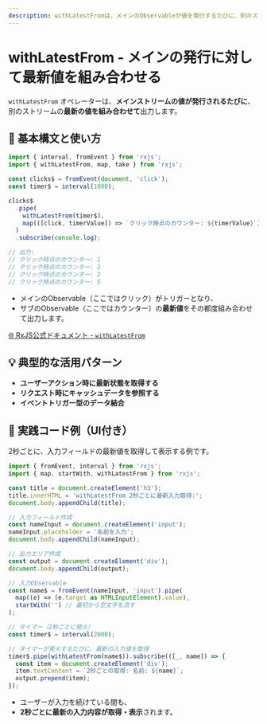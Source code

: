 ```yaml
---
description: withLatestFromは、メインのObservableが値を発行するたびに、別のストリームの最新値を組み合わせて出力するためのオペレーターです。
---
```


# withLatestFrom - メインの発行に対して最新値を組み合わせる

`withLatestFrom` オペレーターは、**メインストリームの値が発行されるたびに**、  
別のストリームの**最新の値を組み合わせて**出力します。


## 🔰 基本構文と使い方

```ts
import { interval, fromEvent } from 'rxjs';
import { withLatestFrom, map, take } from 'rxjs';

const clicks$ = fromEvent(document, 'click');
const timer$ = interval(1000);

clicks$
  .pipe(
    withLatestFrom(timer$),
    map(([click, timerValue]) => `クリック時点のカウンター: ${timerValue}`)
  )
  .subscribe(console.log);

// 出力:
// クリック時点のカウンター: 1
// クリック時点のカウンター: 2
// クリック時点のカウンター: 2
// クリック時点のカウンター: 5

```

- メインのObservable（ここではクリック）がトリガーとなり、
- サブのObservable（ここではカウンター）の**最新値**をその都度組み合わせて出力します。

[🌐 RxJS公式ドキュメント - `withLatestFrom`](https://rxjs.dev/api/index/function/withLatestFrom)


## 💡 典型的な活用パターン

- **ユーザーアクション時に最新状態を取得する**
- **リクエスト時にキャッシュデータを参照する**
- **イベントトリガー型のデータ結合**


## 🧠 実践コード例（UI付き）

2秒ごとに、入力フィールドの最新値を取得して表示する例です。

```ts
import { fromEvent, interval } from 'rxjs';
import { map, startWith, withLatestFrom } from 'rxjs';

const title = document.createElement('h3');
title.innerHTML = 'withLatestFrom 2秒ごとに最新入力取得:';
document.body.appendChild(title);

// 入力フィールド作成
const nameInput = document.createElement('input');
nameInput.placeholder = '名前を入力';
document.body.appendChild(nameInput);

// 出力エリア作成
const output = document.createElement('div');
document.body.appendChild(output);

// 入力Observable
const name$ = fromEvent(nameInput, 'input').pipe(
  map((e) => (e.target as HTMLInputElement).value),
  startWith('') // 最初から空文字を流す
);

// タイマー（2秒ごとに発火）
const timer$ = interval(2000);

// タイマーが発火するたびに、最新の入力値を取得
timer$.pipe(withLatestFrom(name$)).subscribe(([_, name]) => {
  const item = document.createElement('div');
  item.textContent = `2秒ごとの取得: 名前: ${name}`;
  output.prepend(item);
});

```

- ユーザーが入力を続けている間も、
- **2秒ごとに最新の入力内容が取得・表示**されます。
